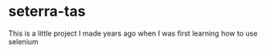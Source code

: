 # seterra-tas
This is a little project I made years ago when I was first learning how to use selenium
